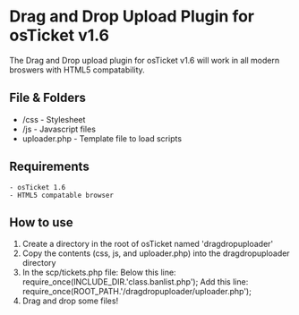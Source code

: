 # Drag and Drop Upload Plugin for osTicket v1.6

The Drag and Drop upload plugin for osTicket v1.6 will work in all modern broswers with HTML5 compatability.

## File & Folders

 - /css 	-	Stylesheet
 - /js  	-	Javascript files
 - uploader.php -	Template file to load scripts

## Requirements

	- osTicket 1.6
	- HTML5 compatable browser

## How to use

 1. Create a directory in the root of osTicket named 'dragdropuploader'
 2. Copy the contents (css, js, and uploader.php) into the dragdropuploader directory
 3. In the scp/tickets.php file:
        Below this line: require_once(INCLUDE_DIR.'class.banlist.php');
        Add this line: require_once(ROOT_PATH.'/dragdropuploader/uploader.php');
 4. Drag and drop some files!	



	
